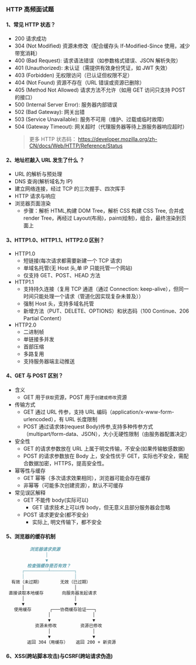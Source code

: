 ### HTTP 高频面试题

#### 1、常见 HTTP 状态？

- 200 请求成功
- 304 (Not Modified) 资源未修改（配合缓存头 If-Modified-Since 使用，减少带宽消耗）
- 400​ (Bad Request): 请求语法错误（如参数格式错误、JSON 解析失败）
- 401​​ (Unauthorized): 未认证（需提供有效身份凭证，如 JWT 失效）
- ​403​​ (Forbidden) 无权限访问（已认证但权限不足）
- ​​404​​ (Not Found) 资源不存在（URL 错误或资源已删除）
- ​405​​ (Method Not Allowed) 请求方法不允许（如用 GET 访问只支持 POST 的接口）
- 500 (Internal Server Error): 服务器内部错误
- 502​ (Bad Gateway): 网关出错
- 503 (Service Unavailable): 服务不可用（维护、过载或临时故障）
- ​​504​ (Gateway Timeout): 网关超时（代理服务器等待上游服务器响应超时）
  > 更多 HTTP 状态码： https://developer.mozilla.org/zh-CN/docs/Web/HTTP/Reference/Status

#### 2、地址栏敲入 URL 发生了什么 ？

- URL 的解析与预处理
- DNS 查询(解析域名为 IP)
- 建立网络连接，经过 TCP 的三次握手、四次挥手
- HTTP 请求与响应
- 浏览器页面渲染
  - 步骤：解析 HTML,构建 DOM Tree，解析 CSS 构建 CSS Tree, 合并成 render Tree，再经过 Layout(布局)，paint(绘制)，组合，最终渲染到页面上

#### 3、HTTP1.0、HTTP1.1、HTTP2.0 区别？

- HTTP1.0
  - 短链接(每次请求都需要新建一个 TCP 请求)
  - 单域名托管(无 Host 头,单 IP 只能托管一个网站)
  - 仅支持 GET、POST、HEAD 方法
- HTTP1.1
  - 支持持久连接（复用 TCP 通道（通过 Connection: keep-alive），但同一时间只能处理一个请求（管道化因实现复杂未普及））
  - 强制 Host 头，支持多域名托管
  - 新增方法（PUT、DELETE、OPTIONS）和状态码（100 Continue、206 Partial Content）
- HTTP2.0
  - 二进制帧
  - 单链接多并发
  - 首部压缩
  - 多路复用
  - 支持服务器端主动推送

#### 4、GET 与 POST 区别？

- 含义
  - GET 用于`获取`资源，POST 用于`创建或修改`资源
- 传输方式
  - GET 通过 URL 传参，支持 URL 编码（application/x-www-form-urlencoded），有 URL 长度限制
  - POST 通过请求体(request Body)传参,支持多种传参方式（multipart/form-data、JSON），大小无硬性限制（由服务器配置决定）
- 安全性
  - GET 的请求参数放在 URL 上属于明文传输，不安全(如果传输敏感数据)
  - POST 的请求参数放在 Body 上，安全性优于 GET，实际也不安全，需配合数据加密，HTTPS，提高安全性。
- 幂等性与缓存 ​
  - GET 幂等（多次请求效果相同），浏览器可能会存在缓存
  - 非幂等（可能多次创建资源），默认不可缓存
- 常见误区解释
  - GET 不能传 body(实际可以)
    - GET 请求技术上可以传 body，但无意义且部分服务器会忽略
  - POST 请求更安全(都不安全)
    - 实际上, 明文传输下，都不安全

#### 5、浏览器的缓存机制
```md
         浏览器请求资源
               │
               ▼
        检查强缓存是否有效？
      ┌─────────┴─────────┐
      │                   │
  有效（未过期）       无效（已过期）
      │                   │
 直接读取本地缓存       向服务器发起请求
      │                   │
      ▼                   ▼
   使用缓存       ┌───协商缓存验证───┐
                │                │
                ▼                ▼
           资源未修改         资源已修改
                │                │
                ▼                ▼
        返回 304（用缓存）   返回 200 + 新资源

```
#### 6、XSS(跨站脚本攻击)与CSRF(跨站请求伪造)
